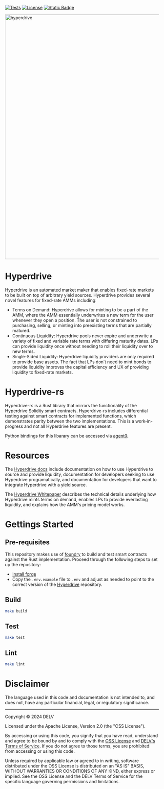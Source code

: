 [![Tests](https://github.com/delvtech/hyperdrive-rs/actions/workflows/rust_test.yml/badge.svg)](https://github.com/delvtech/hyperdrive-rs/actions/workflows/rust_test.yml)
[![License](https://img.shields.io/badge/License-Apache%202.0-blue.svg)](https://github.com/delvtech/elf-contracts/blob/master/LICENSE)
[![Static Badge](https://img.shields.io/badge/DELV-Terms%20Of%20Service-orange)](https://elementfi.s3.us-east-2.amazonaws.com/element-finance-terms-of-service.pdf)

<img src="icons/hyperdrive_winter.webp" width="800" alt="hyperdrive"><br>

# Hyperdrive

Hyperdrive is an automated market maker that enables fixed-rate markets to be
built on top of arbitrary yield sources. Hyperdrive provides several novel
features for fixed-rate AMMs including:

- Terms on Demand: Hyperdrive allows for minting to be a part of the
  AMM, where the AMM essentially underwrites a new term for the user
  whenever they open a position. The user is not constrained to purchasing,
  selling, or minting into preexisting terms that are partially matured.
- Continuous Liquidity: Hyperdrive pools never expire and underwrite a
  variety of fixed and variable rate terms with differing maturity dates. LPs
  can provide liquidity once without needing to roll their liquidity over to
  new terms.
- Single-Sided Liquidity: Hyperdrive liquidity providers are only required to
  provide base assets. The fact that LPs don't need to mint bonds to provide
  liquidity improves the capital efficiency and UX of providing liquidity to
  fixed-rate markets.

# Hyperdrive-rs

Hyperdrive-rs is a Rust library that mirrors the functionality of the
Hyperdrive Solidity smart contracts. Hyperdrive-rs includes differential testing
against smart contracts for implemented functions, which demonstrates parity
between the two implementations. This is a work-in-progress and not all
Hyperdrive features are present.

Python bindings for this libarary can be accessed via
[agent0](https://github.com/delvtech/agent0).

# Resources

The [Hyperdrive docs](https://docs-delv.gitbook.io/hyperdrive) include documentation
on how to use Hyperdrive to source and provide liquidity, documentation for
developers seeking to use Hyperdrive programatically, and documentation for
developers that want to integrate Hyperdrive with a yield source.

The [Hyperdrive Whitepaper](https://github.com/delvtech/hyperdrive/blob/main/docs/Hyperdrive_Whitepaper.pdf)
describes the technical details underlying how Hyperdrive mints terms on demand, enables LPs to provide
everlasting liquidity, and explains how the AMM's pricing model works.

# Gettings Started

## Pre-requisites

This repository makes use of [foundry](https://github.com/foundry-rs/foundry) to
build and test smart contracts against the Rust implementation.
Proceed through the following steps to set up the repository:

- [Install forge](https://github.com/foundry-rs/foundry#installatio://github.com/foundry-rs/foundry#installation)
- Copy the `.env.example` file to `.env` and adjust as needed to point to the
  correct version of the [Hyperdrive](https://github.com/delvtech/hyperdrive) repository.

## Build

```sh
make build
```

## Test

```sh
make test
```

## Lint

```sh
make lint
```

# Disclaimer

The language used in this code and documentation is not intended to, and does not, have any particular financial, legal, or regulatory significance.

---

Copyright © 2024 DELV

Licensed under the Apache License, Version 2.0 (the "OSS License").

By accessing or using this code, you signify that you have read, understand and agree to be bound by and to comply with the [OSS License](http://www.apache.org/licenses/LICENSE-2.0) and [DELV's Terms of Service](https://elementfi.s3.us-east-2.amazonaws.com/element-finance-terms-of-service.pdf). If you do not agree to those terms, you are prohibited from accessing or using this code.

Unless required by applicable law or agreed to in writing, software distributed under the OSS License is distributed on an "AS IS" BASIS, WITHOUT WARRANTIES OR CONDITIONS OF ANY KIND, either express or implied. See the OSS License and the DELV Terms of Service for the specific language governing permissions and limitations.
